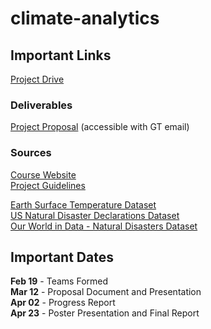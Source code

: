 # climate-analytics

## Important Links

[Project Drive](https://gtvault-my.sharepoint.com/:f:/g/personal/harrison3_gatech_edu/Eob_AFiK-eBIvvi_LEIiOlIBBjTE2BvpE8fXKaotnuQgog?e=FLLuqk)  

### Deliverables

[Project Proposal](https://gtvault-my.sharepoint.com/:w:/g/personal/harrison3_gatech_edu/EdRTHgSLsY9Gn6s0rwQw92EBLeDGpMhy2OLjgTySt6SMZQ?e=tEvqhg) (accessible with GT email)

### Sources

[Course Website](https://poloclub.github.io/cse6242-2021spring-online/)  
[Project Guidelines](https://docs.google.com/document/d/e/2PACX-1vTtXIpEy6kkacaMPYOrSoH0-zu3UuFHYyTgr_JdOgO6c23PCAWlQhAwt7ifV_H9T84O2TmhFlqnDR4_/pub)  

[Earth Surface Temperature Dataset](https://www.kaggle.com/berkeleyearth/climate-change-earth-surface-temperature-data)  
[US Natural Disaster Declarations Dataset](https://www.kaggle.com/headsortails/us-natural-disaster-declarations)  
[Our World in Data - Natural Disasters Dataset](https://ourworldindata.org/natural-disasters#extreme-temperature-heat-cold)  

## Important Dates

<b>Feb 19</b> - Teams Formed  
<b>Mar 12</b> - Proposal Document and Presentation  
<b>Apr 02</b> - Progress Report  
<b>Apr 23</b> - Poster Presentation and Final Report
